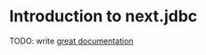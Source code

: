 # Introduction to next.jdbc

TODO: write [great documentation](http://jacobian.org/writing/what-to-write/)
